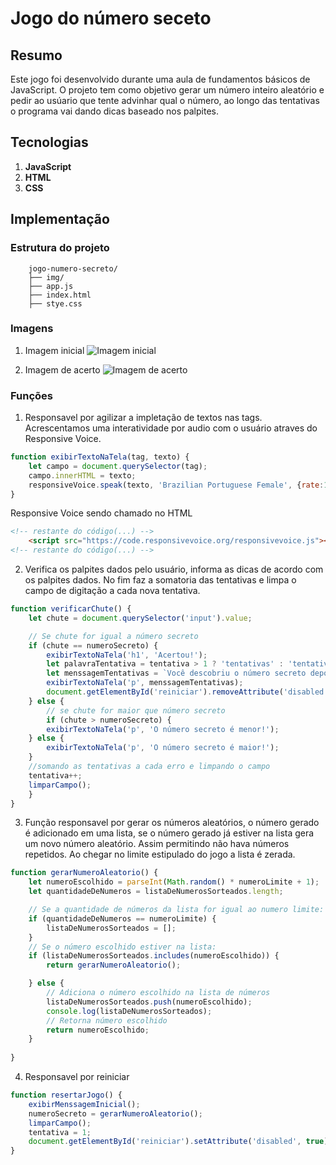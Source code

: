 # Jogo do número seceto

## Resumo
Este jogo foi desenvolvido durante uma aula de fundamentos básicos de JavaScript. O projeto tem como objetivo gerar um número inteiro aleatório e pedir ao usúario que tente advinhar qual o número, ao longo das tentativas o programa vai dando dicas baseado nos palpites.

## Tecnologias

1. **JavaScript**
2. **HTML**
3. **CSS**

## Implementação
### Estrutura do projeto
```plaintext
    jogo-numero-secreto/
    ├── img/
    ├── app.js
    ├── index.html
    ├── stye.css
```
### Imagens
1. Imagem inicial
![Imagem inicial](https://github.com/user-attachments/assets/56d01a91-7e70-455c-958d-3774071e7cb0)

2. Imagem de acerto
![Imagem de acerto](https://github.com/user-attachments/assets/e1100716-d575-420c-9f64-f6f04139ac3e)

### Funções
1. Responsavel por agilizar a impletação de textos nas tags. Acrescentamos uma interatividade por audio com o usuário atraves do Responsive Voice.
```javascript
function exibirTextoNaTela(tag, texto) {
    let campo = document.querySelector(tag);
    campo.innerHTML = texto;
    responsiveVoice.speak(texto, 'Brazilian Portuguese Female', {rate:1.2});
}
```
Responsive Voice sendo chamado no HTML
```html
<!-- restante do código(...) -->
    <script src="https://code.responsivevoice.org/responsivevoice.js"></script>
<!-- restante do código(...) -->
```
2. Verifica os palpites dados pelo usuário, informa as dicas de acordo com os palpites dados. No fim faz a somatoria das tentativas e limpa o campo de digitação a cada nova tentativa.
```javascript
function verificarChute() {
    let chute = document.querySelector('input').value;

    // Se chute for igual a número secreto
    if (chute == numeroSecreto) {
        exibirTextoNaTela('h1', 'Acertou!');
        let palavraTentativa = tentativa > 1 ? 'tentativas' : 'tentativa';
        let menssagemTentativas = `Você descobriu o número secreto depois de ${tentativa} ${palavraTentativa}!`;
        exibirTextoNaTela('p', menssagemTentativas);
        document.getElementById('reiniciar').removeAttribute('disabled');
    } else {
        // se chute for maior que número secreto
        if (chute > numeroSecreto) {
        exibirTextoNaTela('p', 'O número secreto é menor!');
    } else {
        exibirTextoNaTela('p', 'O número secreto é maior!');
    }
    //somando as tentativas a cada erro e limpando o campo
    tentativa++;
    limparCampo();
    }
}
```
3. Função responsavel por gerar os números aleatórios, o número gerado é adicionado em uma lista, se o número gerado já estiver na lista gera um novo número aleatório. Assim permitindo não hava números repetidos. Ao chegar no limite estipulado do jogo a lista é zerada.
```javascript
function gerarNumeroAleatorio() {
    let numeroEscolhido = parseInt(Math.random() * numeroLimite + 1);
    let quantidadeDeNumeros = listaDeNumerosSorteados.length;

    // Se a quantidade de números da lista for igual ao numero limite:
    if (quantidadeDeNumeros == numeroLimite) {
        listaDeNumerosSorteados = [];
    }
    // Se o número escolhido estiver na lista:
    if (listaDeNumerosSorteados.includes(numeroEscolhido)) {
        return gerarNumeroAleatorio();  

    } else {
        // Adiciona o número escolhido na lista de números
        listaDeNumerosSorteados.push(numeroEscolhido);
        console.log(listaDeNumerosSorteados);
        // Retorna número escolhido
        return numeroEscolhido;
    }
    
}
```
4. Responsavel por reiniciar
```javascript
function resertarJogo() {
    exibirMenssagemInicial();
    numeroSecreto = gerarNumeroAleatorio();
    limparCampo();
    tentativa = 1;
    document.getElementById('reiniciar').setAttribute('disabled', true);
}
```
